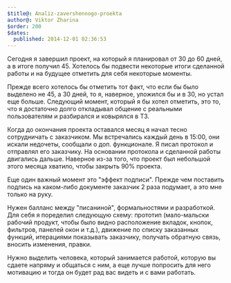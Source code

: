 ```yaml
---
$title@: Analiz-zavershennogo-proekta
author@: Viktor Zharina
$order: 200
$dates:
  published: 2014-12-01 02:36:53
---
```

Сегодня я завершил проект, на который я планировал от 30 до 60 дней, а в итоге получил 45. Хотелось бы подвести некоторые итоги сделанной работы и на будущее отметить для себя некоторые моменты.

Прежде всего хотелось бы отметить тот факт, что если бы было выделено не 45, а 30 дней, то я, наверное, уложился бы и в 30, но устал еще больше. Следующий момент, который я бы хотел отметить, это то, что я достаточно долго откладывал общение с реальными пользователям и разбирался и ковырялся в ТЗ. 

Когда до окончания проекта оставался месяц я начал тесно сотрудничать с заказчиком. Мы встречались каждый день в 15:00, они искали недочеты, сообщали о доп. функционале. Я писал протокол и отправлял его заказчику. На основании протокола и сделанной работы двигались дальше. Наверное из-за того, что проект был небольшой этого месяца хватило, чтобы закрыть 90% проекта.

Еще один важный момент это "эффект подписи". Прежде чем поставить подпись на каком-либо документе заказчик 2 раза подумает, а это мне только на руку.

Нужен балланс между "писаниной", формальностями и разработкой. Для себя я поределил следующую схему: прототип (мало-мальски рабочий продукт, чтобы было видно расположение вкладок, кнопок, фильтров, панелей окон и т.д.), движение по списку заказанных функций, итерациями показывать заказчику, получать обратную связь, вносить изменения, правки.

Нужно выделить человека, который занимается работой, которую вы сдаете напряму и общаться с ним, а еще лучше попросить для него мотивацию и тогда он будет рад вас видеть и с вами работать. 